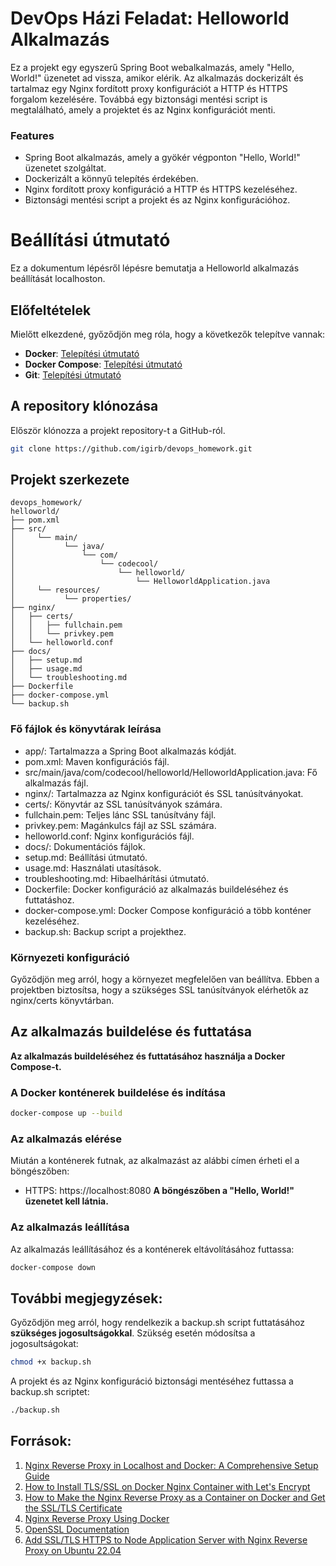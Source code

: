 # DevOps Házi Feladat: Helloworld Alkalmazás
Ez a projekt egy egyszerű Spring Boot webalkalmazás, amely "Hello, World!" üzenetet ad vissza, amikor elérik. Az alkalmazás dockerizált és tartalmaz egy Nginx fordított proxy konfigurációt a HTTP és HTTPS forgalom kezelésére. Továbbá egy biztonsági mentési script is megtalálható, amely a projektet és az Nginx konfigurációt menti.

### Features
- Spring Boot alkalmazás, amely a gyökér végponton "Hello, World!" üzenetet szolgáltat.
- Dockerizált a könnyű telepítés érdekében.
- Nginx fordított proxy konfiguráció a HTTP és HTTPS kezeléséhez.
- Biztonsági mentési script a projekt és az Nginx konfigurációhoz.

# Beállítási útmutató

Ez a dokumentum lépésről lépésre bemutatja a Helloworld alkalmazás beállítását localhoston.

## Előfeltételek

Mielőtt elkezdené, győződjön meg róla, hogy a következők telepítve vannak:
- **Docker**: [Telepítési útmutató](https://docs.docker.com/get-docker/)
- **Docker Compose**: [Telepítési útmutató](https://docs.docker.com/compose/install/)
- **Git**: [Telepítési útmutató](https://git-scm.com/book/en/v2/Getting-Started-Installing-Git)

## A repository klónozása

Először klónozza a projekt repository-t a GitHub-ról.

```bash
git clone https://github.com/igirb/devops_homework.git
```

## Projekt szerkezete

```
devops_homework/
helloworld/
├── pom.xml
├── src/
│     └── main/
│           └── java/
│               └── com/
│                   └── codecool/
│                       └── helloworld/
│                           └── HelloworldApplication.java
│     └── resources/
│           └── properties/
├── nginx/
│   ├── certs/
│   │   ├── fullchain.pem
│   │   └── privkey.pem
│   └── helloworld.conf
├── docs/
│   ├── setup.md
│   ├── usage.md
│   └── troubleshooting.md
├── Dockerfile
├── docker-compose.yml
└── backup.sh
```

### Fő fájlok és könyvtárak leírása
- app/: Tartalmazza a Spring Boot alkalmazás kódját.
- pom.xml: Maven konfigurációs fájl.
- src/main/java/com/codecool/helloworld/HelloworldApplication.java: Fő alkalmazás fájl.
- nginx/: Tartalmazza az Nginx konfigurációt és SSL tanúsítványokat.
- certs/: Könyvtár az SSL tanúsítványok számára.
- fullchain.pem: Teljes lánc SSL tanúsítvány fájl.
- privkey.pem: Magánkulcs fájl az SSL számára.
- helloworld.conf: Nginx konfigurációs fájl.
- docs/: Dokumentációs fájlok.
- setup.md: Beállítási útmutató.
- usage.md: Használati utasítások.
- troubleshooting.md: Hibaelhárítási útmutató.
- Dockerfile: Docker konfiguráció az alkalmazás buildeléséhez és futtatáshoz.
- docker-compose.yml: Docker Compose konfiguráció a több konténer kezeléséhez.
- backup.sh: Backup script a projekthez.

### Környezeti konfiguráció
Győződjön meg arról, hogy a környezet megfelelően van beállítva. Ebben a projektben biztosítsa, hogy a szükséges SSL tanúsítványok elérhetők az nginx/certs könyvtárban.

## Az alkalmazás buildelése és futtatása

**Az alkalmazás buildeléséhez és futtatásához használja a Docker Compose-t.**

### A Docker konténerek buildelése és indítása
```bash
docker-compose up --build
```

### Az alkalmazás elérése
Miután a konténerek futnak, az alkalmazást az alábbi címen érheti el a böngészőben:

- HTTPS: https://localhost:8080
**A böngészőben a "Hello, World!" üzenetet kell látnia.**

### Az alkalmazás leállítása
Az alkalmazás leállításához és a konténerek eltávolításához futtassa:
```bash
docker-compose down
```

## További megjegyzések:
Győződjön meg arról, hogy rendelkezik a backup.sh script futtatásához **szükséges jogosultságokkal**. Szükség esetén módosítsa a jogosultságokat:
```bash
chmod +x backup.sh
```

A projekt és az Nginx konfiguráció biztonsági mentéséhez futtassa a backup.sh scriptet:
```bash
./backup.sh
```

## Források:
1. [Nginx Reverse Proxy in Localhost and Docker: A Comprehensive Setup Guide](https://dev.to/ritwikmath/nginx-reverse-proxy-in-localhost-and-docker-a-comprehensive-setup-guide-3d1o)
2. [How to Install TLS/SSL on Docker Nginx Container with Let's Encrypt](https://macdonaldchika.medium.com/how-to-install-tls-ssl-on-docker-nginx-container-with-lets-encrypt-5bd3bad1fd48)
3. [How to Make the Nginx Reverse Proxy as a Container on Docker and Get the SSL/TLS Certificate](https://blog.devops.dev/how-to-make-the-nginx-revers-proxy-as-a-container-on-docker-and-get-the-ssl-tls-certificate-from-86a1e4fdc549)
4. [Nginx Reverse Proxy Using Docker](https://diptochakrabarty.medium.com/nginx-reverse-proxy-using-docker-8c3d0f00b27b)
5. [OpenSSL Documentation](https://docs.openssl.org/master/)
6. [Add SSL/TLS HTTPS to Node Application Server with Nginx Reverse Proxy on Ubuntu 22.04](https://medium.com/@prasadbeligalage/add-ssl-tls-https-to-node-application-server-with-nginx-reverse-proxy-on-ubuntu-22-04-ddd714276c3f)